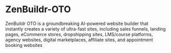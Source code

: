 # ZenBuildr-OTO
ZenBuildr OTO is a groundbreaking AI-powered website builder that instantly creates a variety of ultra-fast sites, including sales funnels, landing pages, eCommerce stores, dropshipping sites, LMS/course platforms, agency websites, digital marketplaces, affiliate sites, and appointment booking websites
